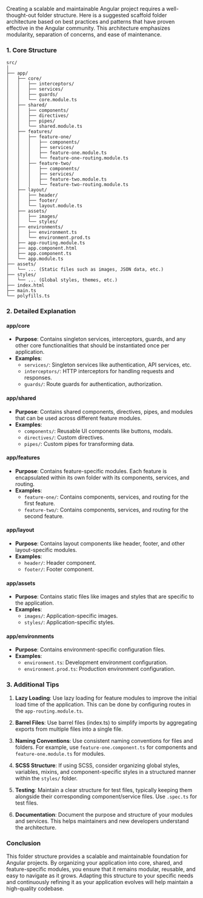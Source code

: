Creating a scalable and maintainable Angular project requires a well-thought-out folder structure. Here is a suggested scaffold folder architecture based on best practices and patterns that have proven effective in the Angular community. This architecture emphasizes modularity, separation of concerns, and ease of maintenance.

### 1. Core Structure

```plaintext
src/
│
├── app/
│   ├── core/
│   │   ├── interceptors/
│   │   ├── services/
│   │   ├── guards/
│   │   └── core.module.ts
│   ├── shared/
│   │   ├── components/
│   │   ├── directives/
│   │   ├── pipes/
│   │   └── shared.module.ts
│   ├── features/
│   │   ├── feature-one/
│   │   │   ├── components/
│   │   │   ├── services/
│   │   │   ├── feature-one.module.ts
│   │   │   └── feature-one-routing.module.ts
│   │   ├── feature-two/
│   │   │   ├── components/
│   │   │   ├── services/
│   │   │   ├── feature-two.module.ts
│   │   │   └── feature-two-routing.module.ts
│   ├── layout/
│   │   ├── header/
│   │   ├── footer/
│   │   └── layout.module.ts
│   ├── assets/
│   │   ├── images/
│   │   └── styles/
│   ├── environments/
│   │   ├── environment.ts
│   │   └── environment.prod.ts
│   ├── app-routing.module.ts
│   ├── app.component.html
│   ├── app.component.ts
│   └── app.module.ts
├── assets/
│   └── ... (Static files such as images, JSON data, etc.)
├── styles/
│   └── ... (Global styles, themes, etc.)
├── index.html
├── main.ts
└── polyfills.ts
```

### 2. Detailed Explanation

#### **app/core**
- **Purpose**: Contains singleton services, interceptors, guards, and any other core functionalities that should be instantiated once per application.
- **Examples**:
  - `services/`: Singleton services like authentication, API services, etc.
  - `interceptors/`: HTTP interceptors for handling requests and responses.
  - `guards/`: Route guards for authentication, authorization.

#### **app/shared**
- **Purpose**: Contains shared components, directives, pipes, and modules that can be used across different feature modules.
- **Examples**:
  - `components/`: Reusable UI components like buttons, modals.
  - `directives/`: Custom directives.
  - `pipes/`: Custom pipes for transforming data.
  
#### **app/features**
- **Purpose**: Contains feature-specific modules. Each feature is encapsulated within its own folder with its components, services, and routing.
- **Examples**:
  - `feature-one/`: Contains components, services, and routing for the first feature.
  - `feature-two/`: Contains components, services, and routing for the second feature.

#### **app/layout**
- **Purpose**: Contains layout components like header, footer, and other layout-specific modules.
- **Examples**:
  - `header/`: Header component.
  - `footer/`: Footer component.

#### **app/assets**
- **Purpose**: Contains static files like images and styles that are specific to the application.
- **Examples**:
  - `images/`: Application-specific images.
  - `styles/`: Application-specific styles.

#### **app/environments**
- **Purpose**: Contains environment-specific configuration files.
- **Examples**:
  - `environment.ts`: Development environment configuration.
  - `environment.prod.ts`: Production environment configuration.

### 3. Additional Tips

1. **Lazy Loading**: Use lazy loading for feature modules to improve the initial load time of the application. This can be done by configuring routes in the `app-routing.module.ts`.

2. **Barrel Files**: Use barrel files (index.ts) to simplify imports by aggregating exports from multiple files into a single file.

3. **Naming Conventions**: Use consistent naming conventions for files and folders. For example, use `feature-one.component.ts` for components and `feature-one.module.ts` for modules.

4. **SCSS Structure**: If using SCSS, consider organizing global styles, variables, mixins, and component-specific styles in a structured manner within the `styles/` folder.

5. **Testing**: Maintain a clear structure for test files, typically keeping them alongside their corresponding component/service files. Use `.spec.ts` for test files.

6. **Documentation**: Document the purpose and structure of your modules and services. This helps maintainers and new developers understand the architecture.

### Conclusion

This folder structure provides a scalable and maintainable foundation for Angular projects. By organizing your application into core, shared, and feature-specific modules, you ensure that it remains modular, reusable, and easy to navigate as it grows. Adapting this structure to your specific needs and continuously refining it as your application evolves will help maintain a high-quality codebase.